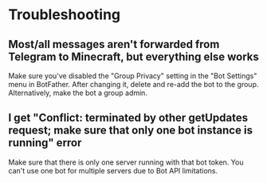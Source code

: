 
# Troubleshooting

## Most/all messages aren't forwarded from Telegram to Minecraft, but everything else works
Make sure you've disabled the "Group Privacy" setting in the "Bot Settings" menu in BotFather.
After changing it, delete and re-add the bot to the group.
Alternatively, make the bot a group admin.

## I get "Conflict: terminated by other getUpdates request; make sure that only one bot instance is running" error
Make sure that there is only one server running with that bot token.
You can't use one bot for multiple servers due to Bot API limitations.
